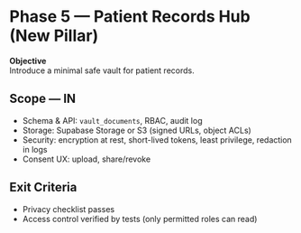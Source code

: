 # Phase 5 — Patient Records Hub (New Pillar)

**Objective**  
Introduce a minimal safe vault for patient records.

## Scope — IN
- Schema & API: `vault_documents`, RBAC, audit log
- Storage: Supabase Storage or S3 (signed URLs, object ACLs)
- Security: encryption at rest, short-lived tokens, least privilege, redaction in logs
- Consent UX: upload, share/revoke

## Exit Criteria
- Privacy checklist passes
- Access control verified by tests (only permitted roles can read)
